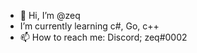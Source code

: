 - 👋 Hi, I’m @zeq
- I’m currently learning c#, Go, c++
- 📫 How to reach me: Discord; zeq#0002

<!---
qqwqe/qqwqe is a ✨ special ✨ repository because its `README.md` (this file) appears on your GitHub profile.
You can click the Preview link to take a look at your changes.
--->
